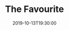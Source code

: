 ---
layout: screening

date: 2019-10-13T19:30:00
location: 03 MS 01 (TBC)

title: The Favourite
year: 2018
runtime: 2h 0m
backdrop: /uploads/the-favourite-backdrop.jpg
poster: /uploads/the-favourite-poster.jpg
trailer: https://www.youtube.com/watch?v=SYb-wkehT1g
overview: England, early 18th century. The close relationship between Queen Anne and Sarah Churchill is threatened by the arrival of Sarah's cousin, Abigail Hill, resulting in a bitter rivalry between the two cousins to be the Queen's favourite.
genres:
  - Drama
  - History
  - Comedy
director: Yorgos Lanthimos
cast:
  - Olivia Colman
  - Emma Stone
  - Rachel Weisz
---